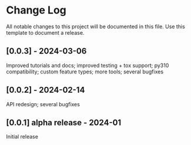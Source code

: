 # Change Log
All notable changes to this project will be documented in this file.
Use this template to document a release.

## [0.0.3] - 2024-03-06 
Improved tutorials and docs; improved testing + tox support; py310 compatibility;
custom feature types; more tools; several bugfixes

## [0.0.2] - 2024-02-14 
API redesign; several bugfixes

## [0.0.1] alpha release - 2024-01
Initial release
